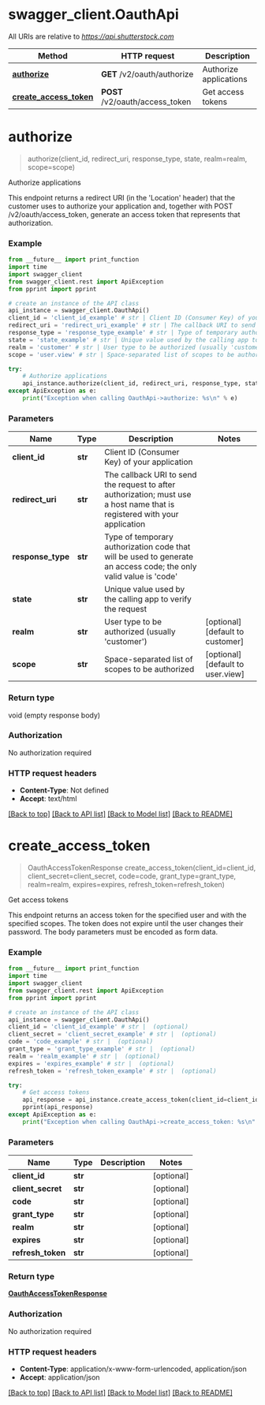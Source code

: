 # swagger_client.OauthApi

All URIs are relative to *https://api.shutterstock.com*

Method | HTTP request | Description
------------- | ------------- | -------------
[**authorize**](OauthApi.md#authorize) | **GET** /v2/oauth/authorize | Authorize applications
[**create_access_token**](OauthApi.md#create_access_token) | **POST** /v2/oauth/access_token | Get access tokens

# **authorize**
> authorize(client_id, redirect_uri, response_type, state, realm=realm, scope=scope)

Authorize applications

This endpoint returns a redirect URI (in the 'Location' header) that the customer uses to authorize your application and, together with POST /v2/oauth/access_token, generate an access token that represents that authorization.

### Example
```python
from __future__ import print_function
import time
import swagger_client
from swagger_client.rest import ApiException
from pprint import pprint

# create an instance of the API class
api_instance = swagger_client.OauthApi()
client_id = 'client_id_example' # str | Client ID (Consumer Key) of your application
redirect_uri = 'redirect_uri_example' # str | The callback URI to send the request to after authorization; must use a host name that is registered with your application
response_type = 'response_type_example' # str | Type of temporary authorization code that will be used to generate an access code; the only valid value is 'code'
state = 'state_example' # str | Unique value used by the calling app to verify the request
realm = 'customer' # str | User type to be authorized (usually 'customer') (optional) (default to customer)
scope = 'user.view' # str | Space-separated list of scopes to be authorized (optional) (default to user.view)

try:
    # Authorize applications
    api_instance.authorize(client_id, redirect_uri, response_type, state, realm=realm, scope=scope)
except ApiException as e:
    print("Exception when calling OauthApi->authorize: %s\n" % e)
```

### Parameters

Name | Type | Description  | Notes
------------- | ------------- | ------------- | -------------
 **client_id** | **str**| Client ID (Consumer Key) of your application | 
 **redirect_uri** | **str**| The callback URI to send the request to after authorization; must use a host name that is registered with your application | 
 **response_type** | **str**| Type of temporary authorization code that will be used to generate an access code; the only valid value is &#x27;code&#x27; | 
 **state** | **str**| Unique value used by the calling app to verify the request | 
 **realm** | **str**| User type to be authorized (usually &#x27;customer&#x27;) | [optional] [default to customer]
 **scope** | **str**| Space-separated list of scopes to be authorized | [optional] [default to user.view]

### Return type

void (empty response body)

### Authorization

No authorization required

### HTTP request headers

 - **Content-Type**: Not defined
 - **Accept**: text/html

[[Back to top]](#) [[Back to API list]](../README.md#documentation-for-api-endpoints) [[Back to Model list]](../README.md#documentation-for-models) [[Back to README]](../README.md)

# **create_access_token**
> OauthAccessTokenResponse create_access_token(client_id=client_id, client_secret=client_secret, code=code, grant_type=grant_type, realm=realm, expires=expires, refresh_token=refresh_token)

Get access tokens

This endpoint returns an access token for the specified user and with the specified scopes. The token does not expire until the user changes their password. The body parameters must be encoded as form data.

### Example
```python
from __future__ import print_function
import time
import swagger_client
from swagger_client.rest import ApiException
from pprint import pprint

# create an instance of the API class
api_instance = swagger_client.OauthApi()
client_id = 'client_id_example' # str |  (optional)
client_secret = 'client_secret_example' # str |  (optional)
code = 'code_example' # str |  (optional)
grant_type = 'grant_type_example' # str |  (optional)
realm = 'realm_example' # str |  (optional)
expires = 'expires_example' # str |  (optional)
refresh_token = 'refresh_token_example' # str |  (optional)

try:
    # Get access tokens
    api_response = api_instance.create_access_token(client_id=client_id, client_secret=client_secret, code=code, grant_type=grant_type, realm=realm, expires=expires, refresh_token=refresh_token)
    pprint(api_response)
except ApiException as e:
    print("Exception when calling OauthApi->create_access_token: %s\n" % e)
```

### Parameters

Name | Type | Description  | Notes
------------- | ------------- | ------------- | -------------
 **client_id** | **str**|  | [optional] 
 **client_secret** | **str**|  | [optional] 
 **code** | **str**|  | [optional] 
 **grant_type** | **str**|  | [optional] 
 **realm** | **str**|  | [optional] 
 **expires** | **str**|  | [optional] 
 **refresh_token** | **str**|  | [optional] 

### Return type

[**OauthAccessTokenResponse**](OauthAccessTokenResponse.md)

### Authorization

No authorization required

### HTTP request headers

 - **Content-Type**: application/x-www-form-urlencoded, application/json
 - **Accept**: application/json

[[Back to top]](#) [[Back to API list]](../README.md#documentation-for-api-endpoints) [[Back to Model list]](../README.md#documentation-for-models) [[Back to README]](../README.md)

